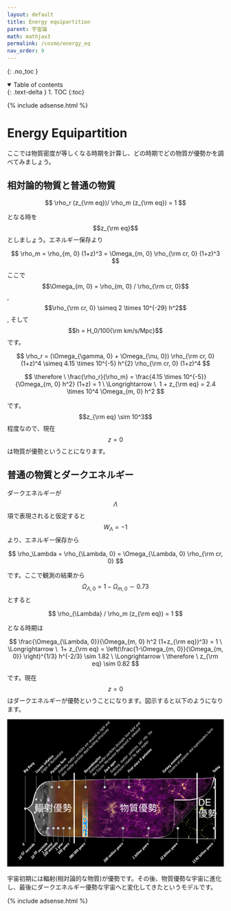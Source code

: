 ```yaml
---
layout: default
title: Energy equipartition
parent: 宇宙論
math: mathjax3
permalink: /cosmo/energy_eq
nav_order: 9
---
```


{: .no_toc }

<details open markdown="block">
  <summary>
    Table of contents
  </summary>
  {: .text-delta }
1. TOC
{:toc}
</details>

{% include adsense.html %}

# Energy Equipartition

ここでは物質密度が等しくなる時期を計算し、どの時期でどの物質が優勢かを調べてみましょう。

## 相対論的物質と普通の物質

$$
\rho_r (z_{\rm eq})/ \rho_m (z_{\rm eq}) = 1
$$

となる時を$$z_{\rm eq}$$としましょう。エネルギー保存より

$$
\rho_m = \rho_{m, 0} (1+z)^3 
= \Omega_{m, 0} \rho_{\rm cr, 0} (1+z)^3
$$

ここで$$\Omega_{m, 0} = \rho_{m, 0} / \rho_{\rm cr, 0}$$, $$\rho_{\rm cr, 0} \simeq 2 \times 10^{-29} h^2$$, そして$$h = H_0/100{\rm km/s/Mpc}$$です。

$$
\rho_r 
= (\Omega_{\gamma, 0} + \Omega_{\nu, 0}) \rho_{\rm cr, 0} (1+z)^4 
\simeq 4.15 \times 10^{-5} h^{2} \rho_{\rm cr, 0} (1+z)^4
$$

$$
\therefore \ \frac{\rho_r}{\rho_m} 
= \frac{4.15 \times 10^{-5}}{\Omega_{m, 0} h^2} (1+z) = 1 \ \Longrightarrow \ 
1 + z_{\rm eq} = 2.4 \times 10^4 \Omega_{m, 0} h^2
$$

です。$$z_{\rm eq} \sim 10^3$$程度なので、現在$$z=0$$は物質が優勢ということになります。

## 普通の物質とダークエネルギー

ダークエネルギーが$$\Lambda$$項で表現されると仮定すると$$W_{\Lambda} = -1$$より、エネルギー保存から

$$
\rho_\Lambda = \rho_{\Lambda, 0} = \Omega_{\Lambda, 0} \rho_{\rm cr, 0}
$$

です。ここで観測の結果から$$\Omega_{\Lambda, 0} = 1-\Omega_{m, 0} \sim 0.73$$とすると

$$
\rho_{\Lambda} / \rho_m (z_{\rm eq}) = 1
$$

となる時期は

$$
\frac{\Omega_{\Lambda, 0}}{\Omega_{m, 0} h^2 (1+z_{\rm eq})^3} = 1 \ \Longrightarrow \ 
1+ z_{\rm eq} = \left(\frac{1-\Omega_{m, 0}}{\Omega_{m, 0}} \right)^{1/3} h^{-2/3} \sim 1.82
\ \Longrightarrow \ \therefore \ z_{\rm eq} \sim 0.82
$$

です。現在$$z=0$$はダークエネルギーが優勢ということになります。図示すると以下のようになります。

![物質がそれぞれいつ優勢だったか](/assets/images/cosmo/dominated.png)

宇宙初期には輻射(相対論的な物質)が優勢です。その後、物質優勢な宇宙に進化し、最後にダークエネルギー優勢な宇宙へと変化してきたというモデルです。

{% include adsense.html %}
